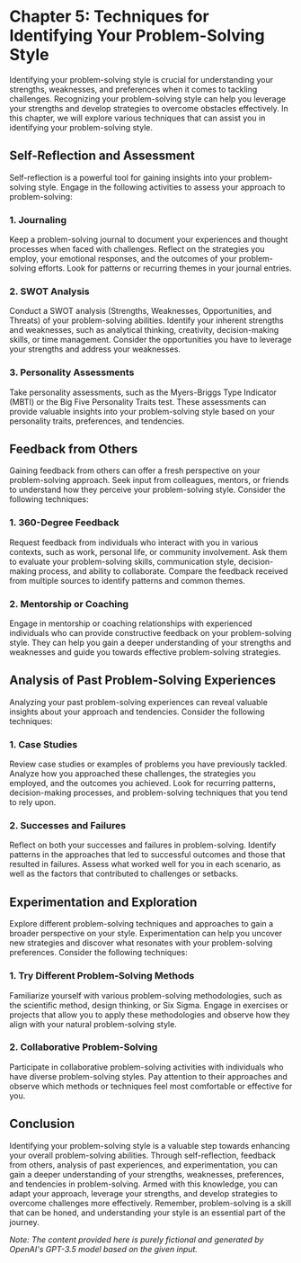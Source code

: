 Chapter 5: Techniques for Identifying Your Problem-Solving Style
================================================================

Identifying your problem-solving style is crucial for understanding your strengths, weaknesses, and preferences when it comes to tackling challenges. Recognizing your problem-solving style can help you leverage your strengths and develop strategies to overcome obstacles effectively. In this chapter, we will explore various techniques that can assist you in identifying your problem-solving style.

Self-Reflection and Assessment
------------------------------

Self-reflection is a powerful tool for gaining insights into your problem-solving style. Engage in the following activities to assess your approach to problem-solving:

### 1. Journaling

Keep a problem-solving journal to document your experiences and thought processes when faced with challenges. Reflect on the strategies you employ, your emotional responses, and the outcomes of your problem-solving efforts. Look for patterns or recurring themes in your journal entries.

### 2. SWOT Analysis

Conduct a SWOT analysis (Strengths, Weaknesses, Opportunities, and Threats) of your problem-solving abilities. Identify your inherent strengths and weaknesses, such as analytical thinking, creativity, decision-making skills, or time management. Consider the opportunities you have to leverage your strengths and address your weaknesses.

### 3. Personality Assessments

Take personality assessments, such as the Myers-Briggs Type Indicator (MBTI) or the Big Five Personality Traits test. These assessments can provide valuable insights into your problem-solving style based on your personality traits, preferences, and tendencies.

Feedback from Others
--------------------

Gaining feedback from others can offer a fresh perspective on your problem-solving approach. Seek input from colleagues, mentors, or friends to understand how they perceive your problem-solving style. Consider the following techniques:

### 1. 360-Degree Feedback

Request feedback from individuals who interact with you in various contexts, such as work, personal life, or community involvement. Ask them to evaluate your problem-solving skills, communication style, decision-making process, and ability to collaborate. Compare the feedback received from multiple sources to identify patterns and common themes.

### 2. Mentorship or Coaching

Engage in mentorship or coaching relationships with experienced individuals who can provide constructive feedback on your problem-solving style. They can help you gain a deeper understanding of your strengths and weaknesses and guide you towards effective problem-solving strategies.

Analysis of Past Problem-Solving Experiences
--------------------------------------------

Analyzing your past problem-solving experiences can reveal valuable insights about your approach and tendencies. Consider the following techniques:

### 1. Case Studies

Review case studies or examples of problems you have previously tackled. Analyze how you approached these challenges, the strategies you employed, and the outcomes you achieved. Look for recurring patterns, decision-making processes, and problem-solving techniques that you tend to rely upon.

### 2. Successes and Failures

Reflect on both your successes and failures in problem-solving. Identify patterns in the approaches that led to successful outcomes and those that resulted in failures. Assess what worked well for you in each scenario, as well as the factors that contributed to challenges or setbacks.

Experimentation and Exploration
-------------------------------

Explore different problem-solving techniques and approaches to gain a broader perspective on your style. Experimentation can help you uncover new strategies and discover what resonates with your problem-solving preferences. Consider the following techniques:

### 1. Try Different Problem-Solving Methods

Familiarize yourself with various problem-solving methodologies, such as the scientific method, design thinking, or Six Sigma. Engage in exercises or projects that allow you to apply these methodologies and observe how they align with your natural problem-solving style.

### 2. Collaborative Problem-Solving

Participate in collaborative problem-solving activities with individuals who have diverse problem-solving styles. Pay attention to their approaches and observe which methods or techniques feel most comfortable or effective for you.

Conclusion
----------

Identifying your problem-solving style is a valuable step towards enhancing your overall problem-solving abilities. Through self-reflection, feedback from others, analysis of past experiences, and experimentation, you can gain a deeper understanding of your strengths, weaknesses, preferences, and tendencies in problem-solving. Armed with this knowledge, you can adapt your approach, leverage your strengths, and develop strategies to overcome challenges more effectively. Remember, problem-solving is a skill that can be honed, and understanding your style is an essential part of the journey.

*Note: The content provided here is purely fictional and generated by OpenAI's GPT-3.5 model based on the given input.*
